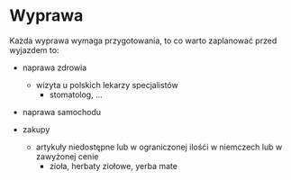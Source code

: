 # Wyprawa 
Każda wyprawa wymaga przygotowania, to co warto zaplanować przed wyjazdem to:

+ naprawa zdrowia
    + wizyta u polskich lekarzy specjalistów
        + stomatolog, ...

       
+ naprawa samochodu


+ zakupy 
    + artykuły niedostępne lub w ograniczonej ilośći w niemczech lub w zawyżonej cenie
        + zioła, herbaty ziołowe, yerba mate
        


